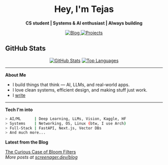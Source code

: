 <h1 align="center">Hey, I'm Tejas</h1>

<p align="center">
  <b>CS student | Systems & AI enthusiast | Always building</b>
</p>

<p align="center">
  <a href="https://screenager.dev" target="_blank">
    <img alt="Blog" src="https://img.shields.io/badge/portfolio-screenager.dev-black?style=for-the-badge&logo=vercel&logoColor=white">
  </a>
  <a href="https://github.com/tejas242?tab=repositories" target="_blank">
    <img alt="Projects" src="https://img.shields.io/badge/projects-GitHub-blue?style=for-the-badge&logo=github">
  </a>
</p>

## GitHub Stats

<div align="center">
  
[![GitHub Stats](https://github-readme-stats.vercel.app/api?username=tejas242&show_icons=true&theme=tokyonight&hide_border=true&bg_color=0D1117)](https://github.com/tejas242)
[![Top Languages](https://github-readme-stats.vercel.app/api/top-langs/?username=tejas242&layout=compact&theme=tokyonight&hide_border=true&bg_color=0D1117)](https://github.com/tejas242)

</div>

---

**About Me**

- I build things that think — AI, LLMs, and real-world apps.
- I love clean systems, efficient design, and making stuff just work.
- I [write](https://screenager.dev/blog)

---

**Tech I'm into**

```bash
> AI/ML      | Deep Learning, LLMs, Vision, Kaggle, HF
> Systems    | Networking, OS, Linux (btw, I use Arch)
> Full-Stack | FastAPI, Next.js, Vector DBs
> And much more...
```

**Latest from the Blog**

<!-- BLOG:START -->
[The Curious Case of Bloom Filters](https://screenager.dev/blog/2025/bloom-filters-demystified)  
*More posts at [screenager.dev/blog](https://screenager.dev/blog)*
<!-- BLOG:END -->
